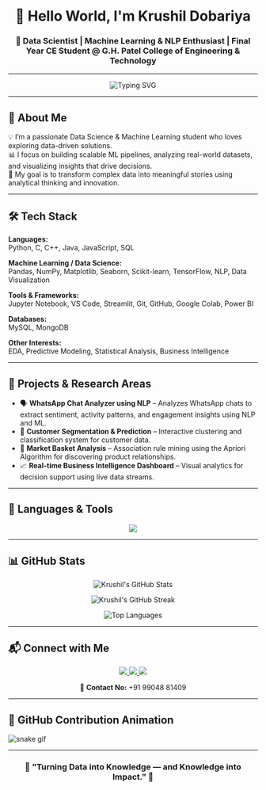 <h1 align="center">👋 Hello World, I'm Krushil Dobariya</h1>
<h3 align="center">🚀 Data Scientist | Machine Learning & NLP Enthusiast | Final Year CE Student @ G.H. Patel College of Engineering & Technology</h3>

---

<p align="center">
  <img src="https://readme-typing-svg.herokuapp.com?font=Fira+Code&weight=600&size=22&pause=1000&color=1F75C8&center=true&vCenter=true&width=600&lines=Hi+There!+👋;I'm+Krushil+Dobariya;Data+Science+%7C+Machine+Learning+Enthusiast;Turning+Data+into+Insights!" alt="Typing SVG" />
</p>

---

## 🧠 About Me  
💡 I’m a passionate Data Science & Machine Learning student who loves exploring data-driven solutions.  
📊 I focus on building scalable ML pipelines, analyzing real-world datasets, and visualizing insights that drive decisions.  
🚀 My goal is to transform complex data into meaningful stories using analytical thinking and innovation.  

---

## 🛠️ Tech Stack  

**Languages:**  
Python, C, C++, Java, JavaScript, SQL  

**Machine Learning / Data Science:**  
Pandas, NumPy, Matplotlib, Seaborn, Scikit-learn, TensorFlow, NLP, Data Visualization  

**Tools & Frameworks:**  
Jupyter Notebook, VS Code, Streamlit, Git, GitHub, Google Colab, Power BI  

**Databases:**  
MySQL, MongoDB  

**Other Interests:**  
EDA, Predictive Modeling, Statistical Analysis, Business Intelligence  

---

## 🤖 Projects & Research Areas  
- 🗣️ **WhatsApp Chat Analyzer using NLP** – Analyzes WhatsApp chats to extract sentiment, activity patterns, and engagement insights using NLP and ML.  
- 🧩 **Customer Segmentation & Prediction** – Interactive clustering and classification system for customer data.  
- 🛒 **Market Basket Analysis** – Association rule mining using the Apriori Algorithm for discovering product relationships.  
- 📈 **Real-time Business Intelligence Dashboard** – Visual analytics for decision support using live data streams.  

---

## 🧩 Languages & Tools

<p align="center">
  <img src="https://skillicons.dev/icons?i=python,java,c,cpp,js,react,nodejs,express,mysql,mongodb,git,github,vscode" />
</p>

---

## 📊 GitHub Stats

<p align="center">
  <img src="https://github-readme-stats.vercel.app/api?username=Krushil0806&show_icons=true&theme=radical" alt="Krushil's GitHub Stats" />
</p>

<p align="center">
  <img src="https://github-readme-streak-stats.herokuapp.com/?user=Krushil0806&theme=radical" alt="Krushil's GitHub Streak" />
</p>

<p align="center">
  <img src="https://github-readme-stats.vercel.app/api/top-langs/?username=Krushil0806&layout=compact&theme=radical" alt="Top Languages" />
</p>

---

## 📬 Connect with Me  

<p align="center">
  <a href="https://www.linkedin.com/in/krushil-dobariya-0477a9270/">
    <img src="https://img.shields.io/badge/LinkedIn-Krushil%20Dobariya-blue?style=for-the-badge&logo=linkedin">
  </a>
  <a href="mailto:dobariyak32@gmail.com">
    <img src="https://img.shields.io/badge/Email-dobariyak32%40gmail.com-red?style=for-the-badge&logo=gmail">
  </a>
  <a href="https://github.com/Krushil0806">
    <img src="https://img.shields.io/badge/GitHub-Krushil0806-black?style=for-the-badge&logo=github">
  </a>
</p>

<p align="center">
  📱 <b>Contact No:</b> +91 99048 81409  
</p>

---

## 🐍 GitHub Contribution Animation
![snake gif](https://github.com/Krushil0806/Krushil0806/blob/output/github-contribution-grid-snake.svg)

---

<h3 align="center">🌟 "Turning Data into Knowledge — and Knowledge into Impact." 🌟</h3>
